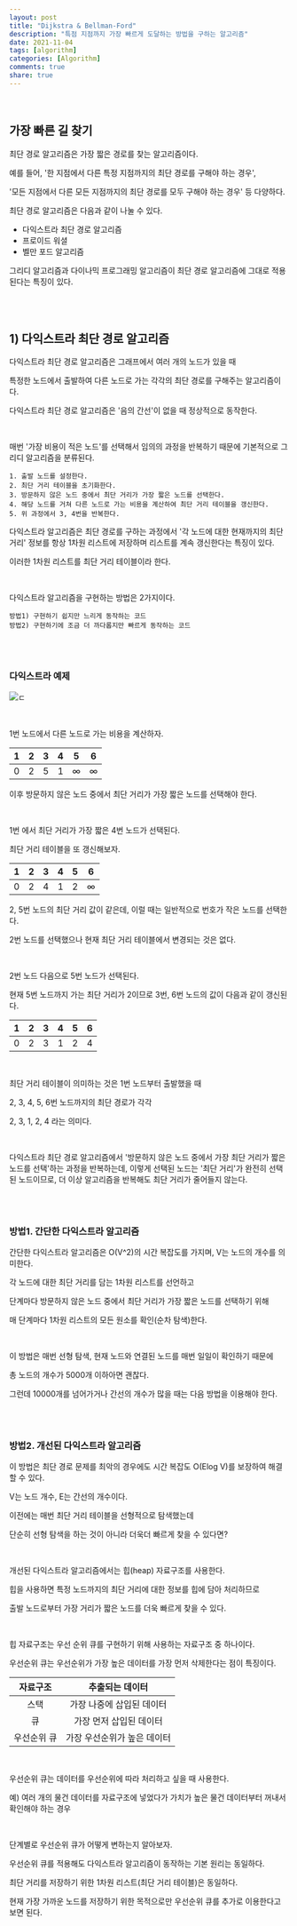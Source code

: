 ```yaml
---
layout: post  
title: "Dijkstra & Bellman-Ford"    
description: "특점 지점까지 가장 빠르게 도달하는 방법을 구하는 알고리즘"  
date: 2021-11-04  
tags: [algorithm]  
categories: [Algorithm]  
comments: true  
share: true
---  
```


<br />

## 가장 빠른 길 찾기 
최단 경로 알고리즘은 가장 짧은 경로를 찾는 알고리즘이다.   

예를 들어, '한 지점에서 다른 특정 지점까지의 최단 경로를 구해야 하는 경우',   

'모든 지점에서 다른 모든 지점까지의 최단 경로를 모두 구해야 하는 경우' 등 다양하다.   

최단 경로 알고리즘은 다음과 같이 나눌 수 있다. 

* 다익스트라 최단 경로 알고리즘 
* 프로이드 워셜 
* 벨만 포드 알고리즘

그리디 알고리즘과 다이나믹 프로그래밍 알고리즘이 최단 경로 알고리즘에 그대로 적용된다는 특징이 있다. 

<br />
<br />

## 1) 다익스트라 최단 경로 알고리즘 
다익스트라 최단 경로 알고리즘은 그래프에서 여러 개의 노드가 있을 때  

특정한 노드에서 출발하여 다른 노드로 가는 각각의 최단 경로를 구해주는 알고리즘이다. 

다익스트라 최단 경로 알고리즘은 '음의 간선'이 없을 때 정상적으로 동작한다. 

<br />

매번 '가장 비용이 적은 노드'를 선택해서 임의의 과정을 반복하기 때문에 기본적으로 그리디 알고리즘을 분류된다. 

```text
1. 출발 노드를 설정한다. 
2. 최단 거리 테이블을 초기화한다. 
3. 방문하지 않은 노드 중에서 최단 거리가 가장 짧은 노드를 선택한다. 
4. 해당 노드를 거쳐 다른 노드로 가는 비용을 계산하여 최단 거리 테이블을 갱신한다. 
5. 위 과정에서 3, 4번을 반복한다. 
```

다익스트라 알고리즘은 최단 경로를 구하는 과정에서 '각 노드에 대한 현재까지의 최단 거리' 정보를 항상 1차원 리스트에 저장하며 
리스트를 계속 갱신한다는 특징이 있다. 

이러한 1차원 리스트를 최단 거리 테이블이라 한다. 


<br />

다익스트라 알고리즘을 구현하는 방법은 2가지이다. 

```text
방법1) 구현하기 쉽지만 느리게 동작하는 코드 
방법2) 구현하기에 조금 더 까다롭지만 빠르게 동작하는 코드
```

<br />
<br />

### 다익스트라 예제 
![ㄷ](https://user-images.githubusercontent.com/33855307/140318577-f6744544-f47c-4c14-90a8-cf115b066a9c.jpeg)    

<br />

1번 노드에서 다른 노드로 가는 비용을 계산하자. 

|1|2|3|4|5|6|  
|:---:|:---:|:---:|:---:|:---:|:---:|
|0|2|5|1|∞|∞|  


이후 방문하지 않은 노드 중에서 최단 거리가 가장 짧은 노드를 선택해야 한다. 

<br />

1번 에서 최단 거리가 가장 짧은 4번 노드가 선택된다. 

최단 거리 테이블을 또 갱신해보자.


|1|2|3|4|5|6|  
|:---:|:---:|:---:|:---:|:---:|:---:|
|0|2|4|1|2|∞|  


2, 5번 노드의 최단 거리 값이 같은데, 이럴 때는 일반적으로 번호가 작은 노드를 선택한다. 

2번 노드를 선택했으나 현재 최단 거리 테이블에서 변경되는 것은 없다.  


<br />

2번 노드 다음으로 5번 노드가 선택된다.

현재 5번 노드까지 가는 최단 거리가 2이므로 3번, 6번 노드의 값이 다음과 같이 갱신된다.

|1|2|3|4|5|6|  
|:---:|:---:|:---:|:---:|:---:|:---:|
|0|2|3|1|2|4|

<br />

최단 거리 테이블이 의미하는 것은 1번 노드부터 출발했을 때

2, 3, 4, 5, 6번 노드까지의 최단 경로가 각각 

2, 3, 1, 2, 4 라는 의미다.  

<br />

다익스트라 최단 경로 알고리즘에서 '방문하지 않은 노드 중에서 가장 최단 거리가 짧은 노드를 선택'하는 과정을 반복하는데, 
이렇게 선택된 노드는 '최단 거리'가 완전히 선택된 노드이므로, 더 이상 알고리즘을 반복해도 최단 거리가 줄어들지 않는다. 


<br />
<br />

### 방법1. 간단한 다익스트라 알고리즘 
간단한 다익스트라 알고리즘은 O(V^2)의 시간 복잡도를 가지며, V는 노드의 개수를 의미한다. 

각 노드에 대한 최단 거리를 담는 1차원 리스트를 선언하고 

단계마다 방문하지 않은 노드 중에서 최단 거리가 가장 짧은 노드를 선택하기 위해 

매 단계마다 1차원 리스트의 모든 원소를 확인(순차 탐색)한다. 


<br />

이 방법은 매번 선형 탐색, 현재 노드와 연결된 노드를 매번 일일이 확인하기 때문에 

총 노드의 개수가 5000개 이하아면 괜찮다. 

그런데 10000개를 넘어가거나 간선의 개수가 많을 때는 다음 방법을 이용해야 한다.   

<br />
<br />


### 방법2. 개선된 다익스트라 알고리즘  
이 방법은 최단 경로 문제를 최악의 경우에도 시간 복잡도 O(Elog V)를 보장하여 해결할 수 있다. 

V는 노드 개수, E는 간선의 개수이다. 

이전에는 매번 최단 거리 테이블을 선형적으로 탐색했는데 

단순히 선형 탐색을 하는 것이 아니라 더욱더 빠르게 찾을 수 있다면?

<br />

개선된 다익스트라 알고리즘에서는 힙(heap) 자료구조를 사용한다. 

힙을 사용하면 특정 노드까지의 최단 거리에 대한 정보를 힙에 담아 처리하므로 

출발 노드로부터 가장 거리가 짧은 노드를 더욱 빠르게 찾을 수 있다. 

<br />

힙 자료구조는 우선 순위 큐를 구현하기 위해 사용하는 자료구조 중 하나이다. 

우선순위 큐는 우선순위가 가장 높은 데이터를 가장 먼저 삭제한다는 점이 특징이다. 


|자료구조|추출되는 데이터|
|:---:|:---:|
|스택|가장 나중에 삽입된 데이터|
|큐|가장 먼저 삽입된 데이터|
|우선순위 큐|가장 우선순위가 높은 데이터|


<br />


우선순위 큐는 데이터를 우선순위에 따라 처리하고 싶을 때 사용한다.   

예) 여러 개의 물건 데이터를 자료구조에 넣었다가 가치가 높은 물건 데이터부터 꺼내서 확인해야 하는 경우 

<br />

단계별로 우선순위 큐가 어떻게 변하는지 알아보자. 

우선순위 큐를 적용해도 다익스트라 알고리즘이 동작하는 기본 원리는 동일하다. 

최단 거리를 저장하기 위한 1차원 리스트(최단 거리 테이블)은 동일하다. 

현재 가장 가까운 노드를 저장하기 위한 목적으로만 우선순위 큐를 추가로 이용한다고 보면 된다. 

<br />



